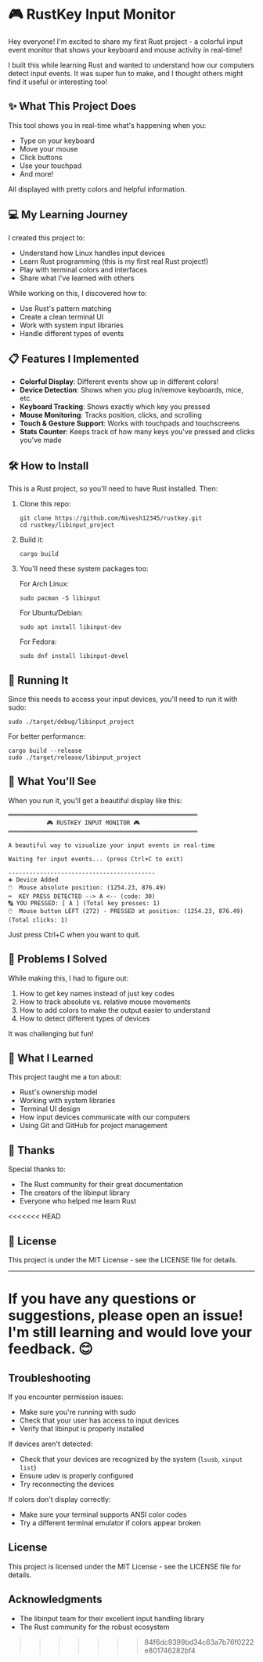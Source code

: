 # 🎮 RustKey Input Monitor

Hey everyone! I'm excited to share my first Rust project - a colorful input event monitor that shows your keyboard and mouse activity in real-time! 

I built this while learning Rust and wanted to understand how our computers detect input events. It was super fun to make, and I thought others might find it useful or interesting too!

<!-- TODO: Add a screenshot of the program running! -->
<!-- ![RustKey Demo](https://i.imgur.com/your-image-here.jpg) -->

## ✨ What This Project Does

This tool shows you in real-time what's happening when you:
- Type on your keyboard
- Move your mouse
- Click buttons
- Use your touchpad
- And more!

All displayed with pretty colors and helpful information.

## 💻 My Learning Journey

I created this project to:
- Understand how Linux handles input devices
- Learn Rust programming (this is my first real Rust project!)
- Play with terminal colors and interfaces
- Share what I've learned with others

While working on this, I discovered how to:
- Use Rust's pattern matching
- Create a clean terminal UI
- Work with system input libraries
- Handle different types of events

## 📋 Features I Implemented

- **Colorful Display**: Different events show up in different colors!
- **Device Detection**: Shows when you plug in/remove keyboards, mice, etc.
- **Keyboard Tracking**: Shows exactly which key you pressed
- **Mouse Monitoring**: Tracks position, clicks, and scrolling
- **Touch & Gesture Support**: Works with touchpads and touchscreens
- **Stats Counter**: Keeps track of how many keys you've pressed and clicks you've made

## 🛠️ How to Install

This is a Rust project, so you'll need to have Rust installed. Then:

1. Clone this repo:
   ```
   git clone https://github.com/Nivesh12345/rustkey.git
   cd rustkey/libinput_project
   ```

2. Build it:
   ```
   cargo build
   ```

3. You'll need these system packages too:

   For Arch Linux:
   ```
   sudo pacman -S libinput
   ```

   For Ubuntu/Debian:
   ```
   sudo apt install libinput-dev
   ```

   For Fedora:
   ```
   sudo dnf install libinput-devel
   ```

## 🚀 Running It

Since this needs to access your input devices, you'll need to run it with sudo:

```
sudo ./target/debug/libinput_project
```

For better performance:
```
cargo build --release
sudo ./target/release/libinput_project
```

## 🌈 What You'll See

When you run it, you'll get a beautiful display like this:

```
══════════════════════════════════════════════════════
           🎮 RUSTKEY INPUT MONITOR 🎮           
══════════════════════════════════════════════════════

A beautiful way to visualize your input events in real-time

Waiting for input events... (press Ctrl+C to exit)

------------------------------------------
➕ Device Added
🖱️  Mouse absolute position: (1254.23, 876.49)
⌨️  KEY PRESS DETECTED --> A <-- (code: 30)
🔠 YOU PRESSED: [ A ] (Total key presses: 1)
🖱️  Mouse button LEFT (272) - PRESSED at position: (1254.23, 876.49) (Total clicks: 1)
```

Just press Ctrl+C when you want to quit.

## 🤔 Problems I Solved

While making this, I had to figure out:

1. How to get key names instead of just key codes
2. How to track absolute vs. relative mouse movements
3. How to add colors to make the output easier to understand
4. How to detect different types of devices

It was challenging but fun!

## 📝 What I Learned

This project taught me a ton about:
- Rust's ownership model
- Working with system libraries
- Terminal UI design
- How input devices communicate with our computers
- Using Git and GitHub for project management

## 🙏 Thanks

Special thanks to:
- The Rust community for their great documentation
- The creators of the libinput library
- Everyone who helped me learn Rust

<<<<<<< HEAD
## 📄 License

This project is under the MIT License - see the LICENSE file for details.

---

If you have any questions or suggestions, please open an issue! I'm still learning and would love your feedback. 😊 
=======


## Troubleshooting

If you encounter permission issues:
- Make sure you're running with sudo
- Check that your user has access to input devices
- Verify that libinput is properly installed

If devices aren't detected:
- Check that your devices are recognized by the system (`lsusb`, `xinput list`)
- Ensure udev is properly configured
- Try reconnecting the devices

If colors don't display correctly:
- Make sure your terminal supports ANSI color codes
- Try a different terminal emulator if colors appear broken

## License

This project is licensed under the MIT License - see the LICENSE file for details.

## Acknowledgments

- The libinput team for their excellent input handling library
- The Rust community for the robust ecosystem 
>>>>>>> 84f6dc9399bd34c63a7b76f0222e801746282bf4
